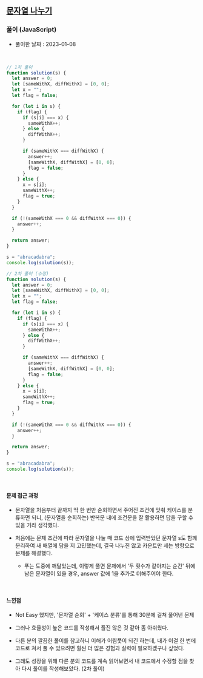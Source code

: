 ## <a href="https://school.programmers.co.kr/learn/courses/30/lessons/140108">문자열 나누기</a>

### 풀이 (JavaScript)

- 풀이한 날짜 : 2023-01-08

<br/>

```js
// 1차 풀이
function solution(s) {
  let answer = 0;
  let [sameWithX, diffWithX] = [0, 0];
  let x = "";
  let flag = false;

  for (let i in s) {
    if (flag) {
      if (s[i] === x) {
        sameWithX++;
      } else {
        diffWithX++;
      }

      if (sameWithX === diffWithX) {
        answer++;
        [sameWithX, diffWithX] = [0, 0];
        flag = false;
      }
    } else {
      x = s[i];
      sameWithX++;
      flag = true;
    }
  }

  if (!(sameWithX === 0 && diffWithX === 0)) {
    answer++;
  }

  return answer;
}

s = "abracadabra";
console.log(solution(s));
```

```js
// 2차 풀이 (수정)
function solution(s) {
  let answer = 0;
  let [sameWithX, diffWithX] = [0, 0];
  let x = "";
  let flag = false;

  for (let i in s) {
    if (flag) {
      if (s[i] === x) {
        sameWithX++;
      } else {
        diffWithX++;
      }

      if (sameWithX === diffWithX) {
        answer++;
        [sameWithX, diffWithX] = [0, 0];
        flag = false;
      }
    } else {
      x = s[i];
      sameWithX++;
      flag = true;
    }
  }

  if (!(sameWithX === 0 && diffWithX === 0)) {
    answer++;
  }

  return answer;
}

s = "abracadabra";
console.log(solution(s));
```

<br/>

#### 문제 접근 과정

- 문자열을 처음부터 끝까지 딱 한 번만 순회하면서 주어진 조건에 맞춰 케이스를 분류하면 되니, (문자열을 순회하는) 반복문 내에 조건문을 잘 활용하면 답을 구할 수 있을 거라 생각했다.

- 처음에는 문제 조건에 따라 문자열을 나눌 때 코드 상에 입력받았던 문자열 s도 함께 분리하여 새 배열에 담을 지 고민했는데, 결국 나누진 않고 카운트만 세는 방향으로 문제를 해결했다.

  - 푸는 도중에 깨달았는데, 이렇게 풀면 문제에서 '두 횟수가 같아지는 순간' 뒤에 남은 문자열이 있을 경우, answer 값에 1을 추가로 더해주어야 한다.

<br/>

#### 느낀점

- Not Easy 했지만, '문자열 순회' + '케이스 분류'를 통해 30분에 걸쳐 풀어낸 문제

- 그러나 효율성이 높은 코드를 작성해서 풀진 않은 것 같아 좀 아쉬웠다.

- 다른 분의 깔끔한 풀이를 참고하니 이해가 어렴풋이 되긴 하는데, 내가 이걸 한 번에 코드로 쳐서 풀 수 있으려면 훨씬 더 많은 경험과 실력이 필요하겠구나 싶었다.

- 그래도 성장을 위해 다른 분의 코드를 계속 읽어보면서 내 코드에서 수정할 점을 찾아 다시 풀이를 작성해보았다. (2차 풀이)

<br/>
